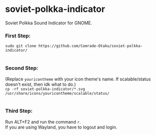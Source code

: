 # soviet-polkka-indicator
Soviet Polkka Sound Indicator for GNOME.
### First Step: <br />
`sudo git clone https://github.com/Comrade-Otaku/soviet-polkka-indicator/`<br /> <br />
### Second Step: 
(Replace `youricontheme` with your icon theme's name. If scalable/status doesn't exist, then idk what to do.)<br />
`cp -rf soviet-polkka-indicator/*.svg /usr/share/icons/youricontheme/scalable/status/`<br /> <br />
### Third Step:<br />
Run ALT+F2 and run the command  `r`.<br />If you are using Wayland, you have to logout and login.
